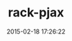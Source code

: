 ---
layout: post
title:  "rack-pjax"
repo:   "eval/rack-pjax"
date:   2015-02-18 17:26:22
gemurl: https://github.com/eval/rack-pjax
---